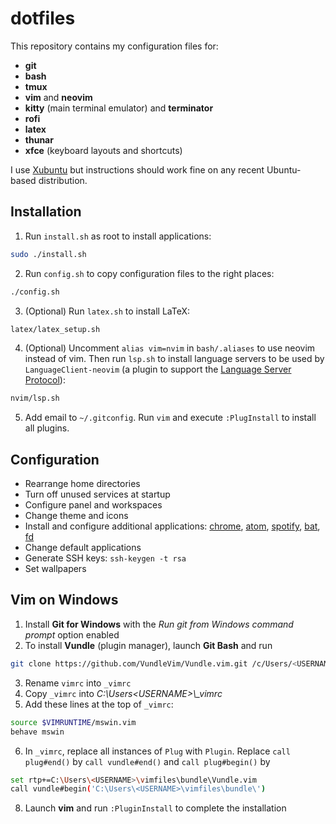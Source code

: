 # dotfiles

This repository contains my configuration files for:
- **git**
- **bash**
- **tmux**
- **vim** and **neovim**
- **kitty** (main terminal emulator) and **terminator**
- **rofi**
- **latex**
- **thunar**
- **xfce** (keyboard layouts and shortcuts)

I use [Xubuntu](https://xubuntu.org/) but instructions should work fine on any recent Ubuntu-based distribution.


## Installation
1. Run `install.sh` as root to install applications:
```sh
sudo ./install.sh
```
2. Run `config.sh` to copy configuration files to the right places:
```sh
./config.sh
```
3. (Optional) Run `latex.sh` to install LaTeX:
```sh
latex/latex_setup.sh
```
4. (Optional) Uncomment `alias vim=nvim` in `bash/.aliases` to use neovim instead of vim. Then run `lsp.sh` to install language servers to be used by `LanguageClient-neovim` (a plugin to support the [Language Server Protocol](https://microsoft.github.io/language-server-protocol/)):
```sh
nvim/lsp.sh
```
5. Add email to `~/.gitconfig`. Run `vim` and execute `:PlugInstall` to install all plugins.


## Configuration
- Rearrange home directories
- Turn off unused services at startup
- Configure panel and workspaces
- Change theme and icons
- Install and configure additional applications: [chrome](https://www.google.com/chrome/), [atom](https://atom.io), [spotify](https://www.spotify.com/uk/download/linux/), [bat](https://github.com/sharkdp/bat), [fd](https://github.com/sharkdp/fd)
- Change default applications
- Generate SSH keys: `ssh-keygen -t rsa`
- Set wallpapers


## Vim on Windows
1. Install **Git for Windows** with the *Run git from Windows command prompt* option enabled
2. To install **Vundle** (plugin manager), launch **Git Bash** and run
```sh
git clone https://github.com/VundleVim/Vundle.vim.git /c/Users/<USERNAME>/vimfiles/bundle/Vundle.vim
```
3. Rename `vimrc` into `_vimrc`
5. Copy `_vimrc` into *C:\Users\<USERNAME>\\_vimrc*
4. Add these lines at the top of `_vimrc`:
```sh
source $VIMRUNTIME/mswin.vim
behave mswin
```
6. In `_vimrc`, replace all instances of `Plug` with `Plugin`. Replace `call plug#end()` by `call vundle#end()` and `call plug#begin()` by
```sh
set rtp+=C:\Users\<USERNAME>\vimfiles\bundle\Vundle.vim
call vundle#begin('C:\Users\<USERNAME>\vimfiles\bundle\')
```
8. Launch **vim** and run `:PluginInstall` to complete the installation
